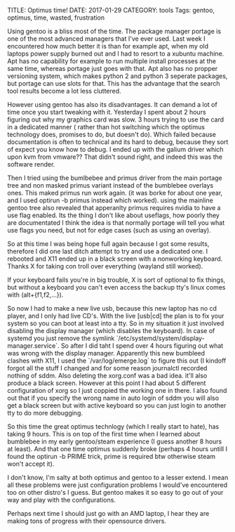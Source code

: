TITLE: Optimus time!
DATE: 2017-01-29
CATEGORY: tools
Tags: gentoo, optimus, time, wasted, frustration

Using gentoo is a bliss most of the time.
The package manager portage is one of the most advanced managers that I've ever
used.
Last week I encountered how much better it is than for example apt, when my old
laptops power supply burned out and I had to resort to a xubuntu machine.
Apt has no capability for example to run multiple install processes at the
same time, whereas portage just goes with that.
Apt also has no propper versioning system, which makes python 2 and python 3
seperate packages, but portage can use slots for that.
This has the advantage that the search tool results become a lot less cluttered.

However using gentoo has also its disadvantages.
It can demand a lot of time once you start tweaking with it.
Yesterday I spent about 2 hours figuring out why my graphics card was slow.
3 hours trying to use the card in a dedicated manner (
rather than hot switching which the optimus technology does, promises to do, but
doesn't do).
Which failed because documentation is often to technical and its hard to debug,
because they sort of expect you know how to debug.
I ended up with the galium driver which upon kvm from vmware??
That didn't sound right, and indeed this was the software render.

Then I tried using the bumlbebee and primus driver from the main portage
tree and non masked primus variant instead of the bumblebee overlays ones.
This maked primus run work again. (it was borke for about one year, and I used
optirun -b primus instead which worked).
using the mainline gentoo tree also revealed that apperanlty primus requires
nvidia to have a use flag enabled.
Its the thing I don't like about useflags, how poorly they are documentated
I think the idea is that normally portage will tell you what use flags you need,
but not for edge cases (such as using an overlay).

So at this time I was being hope full again because I got some results,
therefore I did one last ditch attempt to try and use a dedicated one.
I rebooted and X11 ended up in a black screen with a nonworking keyboard.
Thanks X for taking con troll over everything (wayland still worked).

If your keyboard fails you're in big trouble,
X is sort of optional to fix things, but without a keyboard you can't even
access the backup tty's linux comes with (alt+{f1,f2,&#x2026;}).

So now I had to make a new live usb, because this new laptop has no cd player,
and I only had live CD's.
With the live [usb|cd] the plan is to fix your system so you can boot at least
into a tty.
So in my situation it just involved disabling the display manager
(which disables the keyboard).
In case of systemd you just remove the symlink
\`/etc/systemd/system/display-manager.service\`.
So after I did taht I spend over 4 hours figuring out what was wrong with the
display manager.
Apparently this new bumbleed clashes with X11, 
I used the \`/var/log/emerge.log\` to figure this out
(I kindoff forgot all the stuff I changed and for some reason journalctl
recorded nothing of sddm.
Also deleting the xorg.conf was a bad idea. it'll also produce a black screen.
However at this point I had about 5 different configuration of xorg so I just
coppied the working one in there.
I also found out that if you specify the wrong name in auto login of sddm
you will also get a black screen but with active keyboard so you can just
login to another tty to do more debugging.

So this time the great optimus technlogy (which I really start to hate), 
has taking 9 hours.
This is on top of the first time when I learned about bumblebee in my early
gentoo/steam experience (I guess another 8 hours at least).
And that one time optimus suddenly broke (perhaps 4 hours untill I found the
optirun -b PRIME trick, prime is required btw otherwise steam won't accept it).

I don't know, I'm salty at both optimus and gentoo to a lesser extend.
I mean all these problems were just configuration problems I would've
encountered too on other distro's I guess.
But gentoo makes it so easy to go out of your way and play with the
configurations.

Perhaps next time I should just go with an AMD laptop, I hear they are making
tons of progress with their opensource drivers.
